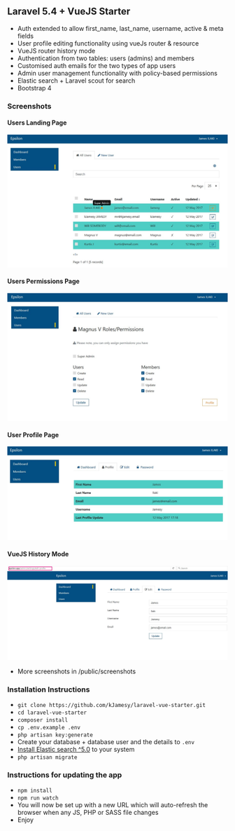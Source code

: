 ## Laravel 5.4 + VueJS Starter

* Auth extended to allow first_name, last_name, username, active & meta fields
* User profile editing functionality using vueJs router & resource
* VueJS router history mode 
* Authentication from two tables: users (admins) and members
* Customised auth emails for the two types of app users
* Admin user management functionality with policy-based permissions
* Elastic search + Laravel scout for search
* Bootstrap 4

### Screenshots

#### Users Landing Page
![Users Landing Page](public/screenshots/4.Users_Landing_Page.jpg)

#### Users Permissions Page
![Users Landing Page](public/screenshots/5.Users_Permissions.jpg)

#### User Profile Page
![Users Landing Page](public/screenshots/3.User_Profile.jpg)

#### VueJS History Mode
![Users Landing Page](public/screenshots/6.Vue_History_Mode.jpg)

* More screenshots in /public/screenshots

### Installation Instructions
* `git clone https://github.com/kJamesy/laravel-vue-starter.git`
* `cd laravel-vue-starter`
* `composer install`
* `cp .env.example .env`
* `php artisan key:generate`
* Create your database + database user and the details to `.env`
* [Install Elastic search ^5.0](https://www.elastic.co/downloads/elasticsearch) to your system
* `php artisan migrate`

### Instructions for updating the app
* `npm install`
* `npm run watch`
* You will now be set up with a new URL which will auto-refresh the browser when any JS, PHP or SASS file changes
* Enjoy